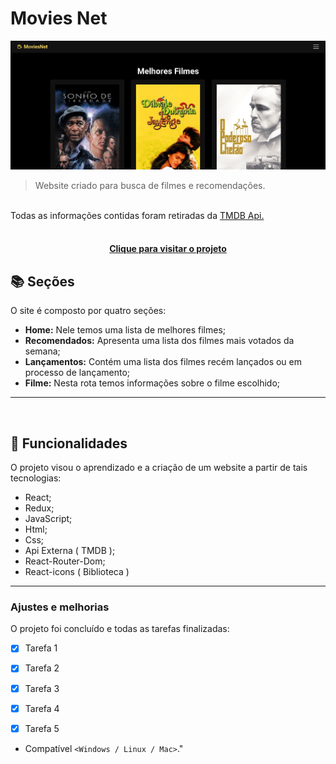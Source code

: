 # Movies Net

<!---Esses são exemplos. Veja https://shields.io para outras pessoas ou para personalizar este conjunto de escudos. Você pode querer incluir dependências, status do projeto e informações de licença aqui--->

<img src="src/assets/movies-Read-Me.JPG" alt="Doctor Care">

> Website criado para busca de filmes e recomendações.
<br>
Todas as informações contidas foram retiradas da <a href="https://developers.themoviedb.org/3"> TMDB Api.</a>
<br>

<br>

<h4 align="center"><a href="https://movies-net.netlify.app" target="_blank">Clique para visitar o projeto</a></h4>

## 📚 Seções

O site é composto por quatro seções:

- **Home:** Nele temos uma lista de melhores filmes;
- **Recomendados:** Apresenta uma lista dos filmes mais votados da semana;
- **Lançamentos:** Contém uma lista dos filmes recém lançados ou em processo de lançamento;
- **Filme:** Nesta rota temos informações sobre o filme escolhido;


---
<br>

## 🚀  Funcionalidades

O projeto visou o aprendizado e a criação de um website a partir de tais tecnologias:

- React;
- Redux;
- JavaScript;
- Html;
- Css;
- Api Externa ( TMDB );
- React-Router-Dom;
- React-icons ( Biblioteca )

---

### Ajustes e melhorias

O projeto foi concluído e todas as tarefas finalizadas:

- [x] Tarefa 1
- [x] Tarefa 2
- [x] Tarefa 3
- [x] Tarefa 4
- [x] Tarefa 5


* Compatível `<Windows / Linux / Mac>`."

<br>

